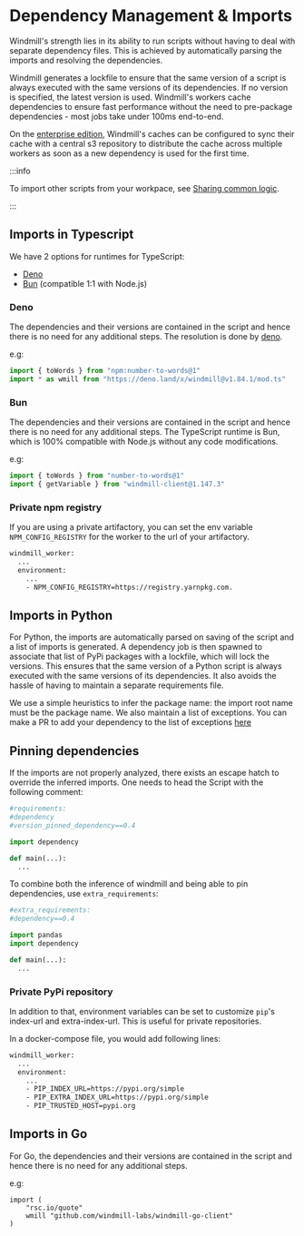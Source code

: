 # Dependency Management & Imports

Windmill's strength lies in its ability to run scripts without having to deal with separate dependency files. This is achieved by automatically parsing the imports and resolving the dependencies.

Windmill generates a lockfile to ensure that the same version of a script is always executed with the same versions of its dependencies. If no version is specified, the latest version is used. Windmill's workers cache dependencies to ensure fast performance without the need to pre-package dependencies - most jobs take under 100ms end-to-end.

On the [enterprise edition](../../misc/7_plans_details/index.mdx), Windmill's caches can be configured to sync their cache with a central s3 repository to distribute the cache across multiple workers as soon as a new dependency is used for the first time.

:::info

To import other scripts from your workpace, see [Sharing common logic](../5_sharing_common_logic/index.md).

:::

## Imports in Typescript

We have 2 options for runtimes for TypeScript:
- [Deno](#deno)
- [Bun](#bun) (compatible 1:1 with Node.js)

### Deno

The dependencies and their versions are contained in the script and hence there is no need for any additional steps. The resolution is done by [deno](https://deno.com/runtime).

e.g:

```ts
import { toWords } from "npm:number-to-words@1"
import * as wmill from "https://deno.land/x/windmill@v1.84.1/mod.ts"
```

### Bun

The dependencies and their versions are contained in the script and hence there is no need for any additional steps. The TypeScript runtime is Bun, which is 100% compatible with Node.js without any code modifications.

e.g:

```ts
import { toWords } from "number-to-words@1"
import { getVariable } from "windmill-client@1.147.3"
```

### Private npm registry

If you are using a private artifactory, you can set the env variable `NPM_CONFIG_REGISTRY` for the worker to the url of your artifactory.

```dockerfile
windmill_worker:
  ...
  environment:
    ...
    - NPM_CONFIG_REGISTRY=https://registry.yarnpkg.com.
```

## Imports in Python

For Python, the imports are automatically parsed on saving of the script and a list of imports is generated. A dependency job is then
spawned to associate that list of PyPi packages with a lockfile, which will lock
the versions. This ensures that the same version of a Python script is always
executed with the same versions of its dependencies. It also avoids the hassle
of having to maintain a separate requirements file.

We use a simple heuristics to infer the package name: the import root name must be the package name. We also maintain a list of exceptions.
You can make a PR to add your dependency to the list of exceptions [here](https://github.com/windmill-labs/windmill/blob/main/backend/parsers/windmill-parser-py/src/lib.rs#L177)

## Pinning dependencies

If the imports are not properly analyzed, there exists an escape hatch to
override the inferred imports. One needs to head the Script with the following comment:

```python
#requirements:
#dependency
#version_pinned_dependency==0.4

import dependency

def main(...):
  ...
```

To combine both the inference of windmill and being able to pin dependencies, use `extra_requirements`:

```python
#extra_requirements:
#dependency==0.4

import pandas
import dependency

def main(...):
  ...
```

### Private PyPi repository

In addition to that, environment variables can be set to customize `pip`'s
index-url and extra-index-url. This is useful for private repositories.

In a docker-compose file, you would add following lines:

```dockerfile
windmill_worker:
  ...
  environment:
    ...
    - PIP_INDEX_URL=https://pypi.org/simple
    - PIP_EXTRA_INDEX_URL=https://pypi.org/simple
    - PIP_TRUSTED_HOST=pypi.org
```

## Imports in Go

For Go, the dependencies and their versions are contained in the
script and hence there is no need for any additional steps.

e.g:

```
import (
	"rsc.io/quote"
    wmill "github.com/windmill-labs/windmill-go-client"
)
```

